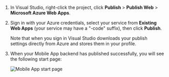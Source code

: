 
1. In Visual Studio, right-click the project, click **Publish** > **Publish Web** > **Microsoft Azure Web Apps**.

2. Sign in with your Azure credentials, select your service from **Existing Web Apps** (your service may have a "-code" suffix), then click **Publish**.

	Note that when you sign in Visual Studio downloads your publish settings directly from Azure and stores them in your profile. 

3. When your Mobile App backend has published successfully, you will see the following start page:

	![Mobile App start page](./media/app-service-mobile-dotnet-backend-publish-service-preview/dotnet-publish-start-page.png)